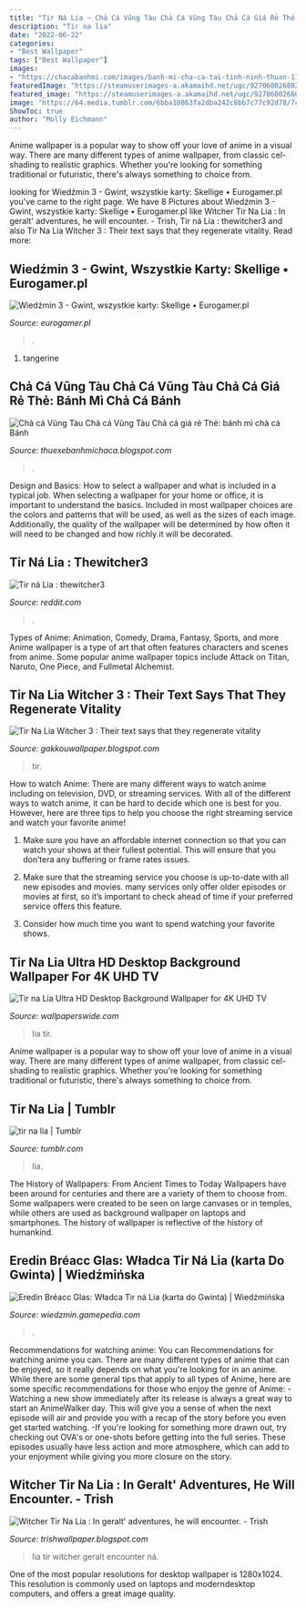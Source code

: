 ```yaml
---
title: "Tir Ná Lia ~ Chả Cá Vũng Tàu Chả Cá Vũng Tàu Chả Cá Giá Rẻ Thẻ: Bánh Mì Chả Cá Bánh"
description: "Tir na lia"
date: "2022-06-22"
categories:
- "Best Wallpaper"
tags: ["Best Wallpaper"]
images:
- "https://chacabanhmi.com/images/banh-mi-cha-ca-tai-tinh-ninh-thuan-118840.jpg"
featuredImage: "https://steamuserimages-a.akamaihd.net/ugc/927060026802704709/54F00FA845D22AA3E5695AEB1D846E6F6AF5E907/?imw=1024&amp;imh=640&amp;ima=fit&amp;impolicy=Letterbox&amp;imcolor=%23000000&amp;letterbox=true"
featured_image: "https://steamuserimages-a.akamaihd.net/ugc/927060026802704709/54F00FA845D22AA3E5695AEB1D846E6F6AF5E907/?imw=1024&amp;imh=640&amp;ima=fit&amp;impolicy=Letterbox&amp;imcolor=%23000000&amp;letterbox=true"
image: "https://64.media.tumblr.com/6bba10863fa2dba242c8bb7c77c92d78/7c63f00696ee4ee0-e3/s1280x1920/c66b3e31c35a81ec4bcd904fdda9f80c2dda0cad.png"
ShowToc: true
author: "Molly Eichmann"
---
```



Anime wallpaper is a popular way to show off your love of anime in a visual way. There are many different types of anime wallpaper, from classic cel-shading to realistic graphics. Whether you're looking for something traditional or futuristic, there's always something to choice from.

	

		
looking for Wiedźmin 3 - Gwint, wszystkie karty: Skellige • Eurogamer.pl you've came to the right page. We have 8 Pictures about Wiedźmin 3 - Gwint, wszystkie karty: Skellige • Eurogamer.pl like Witcher Tir Na Lia : In geralt&#039; adventures, he will encounter. - Trish, Tir ná Lia : thewitcher3 and also Tir Na Lia Witcher 3 : Their text says that they regenerate vitality. Read more:
		
    
## Wiedźmin 3 - Gwint, Wszystkie Karty: Skellige • Eurogamer.pl

<img loading=lazy src="https://d2skuhm0vrry40.cloudfront.net/2013/articles/a/1/7/7/1/2/1/6/6_Rozgrywki_na_Skellige.jpg.jpg/EG11/resize/690x-1/quality/75/format/jpg" onerror="this.onerror=null;this.src='https://tse1.mm.bing.net/th?id=OIP.u0tVwImpL64mFRJeP7dVDgHaF1&amp;pid=15.1';" alt="Wiedźmin 3 - Gwint, wszystkie karty: Skellige • Eurogamer.pl">

_Source: eurogamer.pl_

>. 

	

1. tangerine 

    
## Chả Cá Vũng Tàu Chả Cá Vũng Tàu Chả Cá Giá Rẻ Thẻ: Bánh Mì Chả Cá Bánh

<img loading=lazy src="https://chacabanhmi.com/images/banh-mi-cha-ca-tai-tinh-ninh-thuan-118840.jpg" onerror="this.onerror=null;this.src='https://tse1.mm.bing.net/th?id=OIP.m0mNk7oHLVpjr7Hm6dbyswHaEH&amp;pid=15.1';" alt="Chả cá Vũng Tàu Chả cá Vũng Tàu Chả cá giá rẻ Thẻ: bánh mì chả cá Bánh">

_Source: thuexebanhmichaca.blogspot.com_

>. 

	

Design and Basics: How to select a wallpaper and what is included in a typical job.
When selecting a wallpaper for your home or office, it is important to understand the basics. Included in most wallpaper choices are the colors and patterns that will be used, as well as the sizes of each image. Additionally, the quality of the wallpaper will be determined by how often it will need to be changed and how richly it will be decorated.

    
## Tir Ná Lia : Thewitcher3

<img loading=lazy src="https://preview.redd.it/n3r9ew6z39k41.png?width=960&amp;crop=smart&amp;auto=webp&amp;s=487dce167a9730e6dd3609e71d3f9f004c126d5d" onerror="this.onerror=null;this.src='https://tse4.mm.bing.net/th?id=OIP.q2l2x5plWA8cIrFtKsIK3QHaEK&amp;pid=15.1';" alt="Tir ná Lia : thewitcher3">

_Source: reddit.com_

>. 

	

Types of Anime: Animation, Comedy, Drama, Fantasy, Sports, and more
Anime wallpaper is a type of art that often features characters and scenes from anime. Some popular anime wallpaper topics include Attack on Titan, Naruto, One Piece, and Fullmetal Alchemist.

    
## Tir Na Lia Witcher 3 : Their Text Says That They Regenerate Vitality

<img loading=lazy src="https://steamuserimages-a.akamaihd.net/ugc/927060026802704709/54F00FA845D22AA3E5695AEB1D846E6F6AF5E907/?imw=1024&amp;imh=640&amp;ima=fit&amp;impolicy=Letterbox&amp;imcolor=%23000000&amp;letterbox=true" onerror="this.onerror=null;this.src='https://tse1.mm.bing.net/th?id=OIP.oCjy8h8WL8EQHR4DzJjvBwHaEo&amp;pid=15.1';" alt="Tir Na Lia Witcher 3 : Their text says that they regenerate vitality">

_Source: gakkouwallpaper.blogspot.com_

>tir. 

	

How to watch Anime: There are many different ways to watch anime including on television, DVD, or streaming services.
With all of the different ways to watch anime, it can be hard to decide which one is best for you. However, here are three tips to help you choose the right streaming service and watch your favorite anime!
1. Make sure you have an affordable internet connection so that you can watch your shows at their fullest potential. This will ensure that you don’tera any buffering or frame rates issues.

2. Make sure that the streaming service you choose is up-to-date with all new episodes and movies. many services only offer older episodes or movies at first, so it’s important to check ahead of time if your preferred service offers this feature.

3. Consider how much time you want to spend watching your favorite shows.

    
## Tir Na Lia Ultra HD Desktop Background Wallpaper For 4K UHD TV

<img loading=lazy src="http://wallpaperswide.com/download/tir_na_lia-wallpaper-1152x720.jpg" onerror="this.onerror=null;this.src='https://tse1.mm.bing.net/th?id=OIP.-pLVatH8jTJnEs2mXpsPEAHaEo&amp;pid=15.1';" alt="Tir na Lia Ultra HD Desktop Background Wallpaper for 4K UHD TV">

_Source: wallpaperswide.com_

>lia tir. 

	

Anime wallpaper is a popular way to show off your love of anime in a visual way. There are many different types of anime wallpaper, from classic cel-shading to realistic graphics. Whether you're looking for something traditional or futuristic, there's always something to choice from.

    
## Tir Na Lia | Tumblr

<img loading=lazy src="https://64.media.tumblr.com/6bba10863fa2dba242c8bb7c77c92d78/7c63f00696ee4ee0-e3/s1280x1920/c66b3e31c35a81ec4bcd904fdda9f80c2dda0cad.png" onerror="this.onerror=null;this.src='https://tse1.mm.bing.net/th?id=OIP.Sygix3H_Ar0jrndbMMvBxwHaHa&amp;pid=15.1';" alt="tir na lia | Tumblr">

_Source: tumblr.com_

>lia. 

	

The History of Wallpapers: From Ancient Times to Today
Wallpapers have been around for centuries and there are a variety of them to choose from. Some wallpapers were created to be seen on large canvases or in temples, while others are used as background wallpaper on laptops and smartphones. The history of wallpaper is reflective of the history of humankind.

    
## Eredin Bréacc Glas: Władca Tir Ná Lia (karta Do Gwinta) | Wiedźmińska

<img loading=lazy src="https://images.wikia.com/witcher_gamepedia/images/1/17/Tw3_gwent_card_face_Eredin_Destroyer_of_Worlds.png" onerror="this.onerror=null;this.src='https://tse1.mm.bing.net/th?id=OIP.TlBJu9-3FbyKwmqVoTPvxAHaN-&amp;pid=15.1';" alt="Eredin Bréacc Glas: Władca Tir ná Lia (karta do Gwinta) | Wiedźmińska">

_Source: wiedzmin.gamepedia.com_

>. 

	

Recommendations for watching anime: You can
Recommendations for watching anime you can. There are many different types of anime that can be enjoyed, so it really depends on what you're looking for in an anime. While there are some general tips that apply to all types of Anime, here are some specific recommendations for those who enjoy the genre of Anime: 
-Watching a new show immediately after its release is always a great way to start an AnimeWalker day. This will give you a sense of when the next episode will air and provide you with a recap of the story before you even get started watching. 
-If you're looking for something more drawn out, try checking out OVA's or one-shots before getting into the full series. These episodes usually have less action and more atmosphere, which can add to your enjoyment while giving you more closure on the story.

    
## Witcher Tir Na Lia : In Geralt&#039; Adventures, He Will Encounter. - Trish

<img loading=lazy src="https://staticdelivery.nexusmods.com/images/952/49777341-1553254707.jpg" onerror="this.onerror=null;this.src='https://tse1.mm.bing.net/th?id=OIP.rqdqB6-ZioNy9d8yoGtawAHaEK&amp;pid=15.1';" alt="Witcher Tir Na Lia : In geralt&#039; adventures, he will encounter. - Trish">

_Source: trishwallpaper.blogspot.com_

>lia tir witcher geralt encounter ná. 

	

One of the most popular resolutions for desktop wallpaper is 1280x1024. This resolution is commonly used on laptops and moderndesktop computers, and offers a great image quality.

